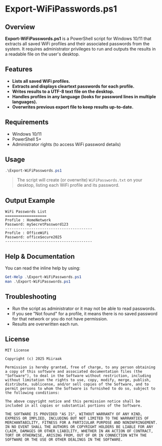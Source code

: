 # Export-WiFiPasswords.ps1

## Overview
**Export-WiFiPasswords.ps1** is a PowerShell script for Windows 10/11 that extracts all saved WiFi profiles and their associated passwords from the system. It requires administrator privileges to run and outputs the results in a readable file on the user's desktop.

## Features
- **Lists all saved WiFi profiles.**
- **Extracts and displays cleartext passwords for each profile.**
- **Writes results to a UTF-8 text file on the desktop.**
- **Handles profiles in any language (looks for password lines in multiple languages).**
- **Overwrites previous export file to keep results up-to-date.**

## Requirements
- Windows 10/11
- PowerShell 5+
- Administrator rights (to access WiFi password details)

## Usage
```powershell
.\Export-WiFiPasswords.ps1
```
> The script will create (or overwrite) `WiFiPasswords.txt` on your desktop, listing each WiFi profile and its password.

## Output Example
```
WiFi Passwords List
===================
Profile : HomeNetwork
Password: mySecretPassword123
----------------------------------------
Profile : OfficeWiFi
Password: office$ecure2025
----------------------------------------
```

## Help & Documentation
You can read the inline help by using:

```powershell
Get-Help .\Export-WiFiPasswords.ps1
man .\Export-WiFiPasswords.ps1
```

## Troubleshooting
- Run the script as administrator or it may not be able to read passwords.
- If you see "Not found" for a profile, it means there is no saved password for that network or you do not have permission.
- Results are overwritten each run.

## License
```
MIT License

Copyright (c) 2025 Miiraak

Permission is hereby granted, free of charge, to any person obtaining a copy of this software and associated documentation files (the "Software"), to deal in the Software without restriction, including without limitation the rights to use, copy, modify, merge, publish, distribute, sublicense, and/or sell copies of the Software, and to permit persons to whom the Software is furnished to do so, subject to the following conditions:

The above copyright notice and this permission notice shall be included in all copies or substantial portions of the Software.

THE SOFTWARE IS PROVIDED "AS IS", WITHOUT WARRANTY OF ANY KIND, EXPRESS OR IMPLIED, INCLUDING BUT NOT LIMITED TO THE WARRANTIES OF MERCHANTABILITY, FITNESS FOR A PARTICULAR PURPOSE AND NONINFRINGEMENT. IN NO EVENT SHALL THE AUTHORS OR COPYRIGHT HOLDERS BE LIABLE FOR ANY CLAIM, DAMAGES OR OTHER LIABILITY, WHETHER IN AN ACTION OF CONTRACT, TORT OR OTHERWISE, ARISING FROM, OUT OF OR IN CONNECTION WITH THE SOFTWARE OR THE USE OR OTHER DEALINGS IN THE SOFTWARE.
```